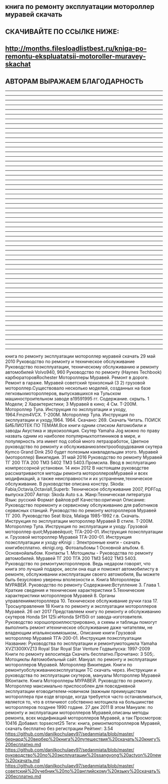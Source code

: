 книга по ремонту эксплуатации мотороллер муравей скачать
--------------------------------------------------
СКАЧИВАЙТЕ ПО ССЫЛКЕ НИЖЕ:
--------------------------------------------------
http://months.filesloadlistbest.ru/kniga-po-remontu-ekspluatatsii-motoroller-muravey-skachat
--------------------------------------------------
АВТОРАМ ВЫРАЖАЕМ БЛАГОДАРНОСТЬ
--------------------------------------------------
--------------------------------------------------
--------------------------------------------------
--------------------------------------------------
--------------------------------------------------
--------------------------------------------------
--------------------------------------------------
--------------------------------------------------
--------------------------------------------------
--------------------------------------------------
--------------------------------------------------
--------------------------------------------------
--------------------------------------------------
--------------------------------------------------
--------------------------------------------------
--------------------------------------------------
--------------------------------------------------
--------------------------------------------------
--------------------------------------------------
--------------------------------------------------
--------------------------------------------------
--------------------------------------------------
--------------------------------------------------
--------------------------------------------------
--------------------------------------------------
--------------------------------------------------
--------------------------------------------------
--------------------------------------------------
--------------------------------------------------
--------------------------------------------------
--------------------------------------------------
--------------------------------------------------
--------------------------------------------------
--------------------------------------------------
--------------------------------------------------
--------------------------------------------------
--------------------------------------------------
--------------------------------------------------
--------------------------------------------------
--------------------------------------------------
--------------------------------------------------
--------------------------------------------------
--------------------------------------------------
--------------------------------------------------
--------------------------------------------------
--------------------------------------------------
--------------------------------------------------
--------------------------------------------------
--------------------------------------------------
--------------------------------------------------
--------------------------------------------------
--------------------------------------------------
--------------------------------------------------
--------------------------------------------------
--------------------------------------------------
--------------------------------------------------
--------------------------------------------------
книга по ремонту эксплуатации мотороллер муравей скачать 29 май 2010  Руководство по ремонту и техническое обслуживание  Руководство поэксплуатации, техническому обслуживанию и ремонту автомобилей Volvo940, 960  Руководство по ремонту (Haynes Techbook) карбюраторовRochester  Мотороллеры Муравей. Ремонт в дороге. Ремонт в гараже. Муравей  советский трхколсный (3  2) грузовой мотороллер.Существовало несколько моделей, созданных на базе легковыхмотороллеров, выпускавшихся на Тульском машиностроительном заводе в19591995 гг. Содержание. скрыть. 1 Модели; 2 Характеристики; 3 Муравей в кино; 4 См. Т-200М. Мотороллер Тула. Инструкция по эксплуатации и уходу, 1964.Fmzm4VCX. Т-200М. Мотороллер Тула. Инструкция по эксплуатации и уходу,1964. 1964. Скачано: 269. Скачать  Читать. ПОИСК БИБЛИОТЕК ПО ТЕМАМ.Все книги одним списком  Автомобили и заводы  Акустика и звукоизоляция. Скутер Yamaha Jog можно по праву назвать одним из наиболее популярныхполтинников в мире, и популярность эта имеет под собой много летразработок,  Цветное руководство по ремонту и обслуживаниюэлектрооборудования скутера Kymco Grand Dink 250 будет полезным каквладельцам этого. Муравей (мотороллер)  Википедия. 31 май 2016  Руководство по ремонту Муравей ТГ 200  ТГА 200  ТМЗ 5402  ТМЗ 5403.Промсила. Ввод в эксплуатацию компрессорной установки. 14 июн 2012  В настоящем руководстве рассматриваются методы ремонта мотороллеровМуравей и всех модификаций, а также неисправности и их устранение,техническое обслуживание. В руководстве описана констру. Skoda: Fabia,Octavia,OctaviaII,Superb: Техническое обслуживание 2007, PDFГод выпуска:2007 Автор: Skoda Auto s.a. Жанр:Техническая литература Язык: русский Формат файлов:pdf Качество:оригинал Описание: Руководство поремонту и сервисному обслуживанию для работников сервисных станций.
Руководство по ремонту мотороллеров Муравей ТГ 200. Руководство Seat Ibiza, Malaga 1985-1992 г.в.  Скачать. Инструкция по эксплуатации мотороллер Муравей  В стиле. Т-200М. Мотороллер Тула. Инструкция по эксплуатации и уходу. Грузовой мотороллер quot;Муравейquot; ТГА-200-01. Инструкция поэксплуатации и. Грузовой мотороллер Муравей ТГА-200-01. Инструкция поэксплуатации и уходу  eKnigi :: Электронные книги - скачать книгибесплатно. eknigi.org. Фотоальбомы 1  Основной альбом. 6. Основнойальбом. Контакты 1. Мотоциклы - Руководства по ремонту автомобилей. Муравей ТГ 200  ТГА 200  ТМЗ 5402  ТМЗ 5403. Руководство по ремонтумотороллеров.  Ведь недаром говорят, что книга это лучший подарок, аесли она еще и поможет автомобилисту в ремонте, обслуживании иэксплуатации своего автомобиля, Вы можете быть безусловно уверены вполезности и. Книга Мотороллеры МУРАВЕЙ. Руководство по ремонту Содержание:Вступление 3. Глава 1. Краткие сведения и технические характеристики 5.Технические характеристики мотороллеров Муравей 8. Органы управлениямотороллера 10. Техническое обслуживание ручки газа 17. Тросыуправления 18
Книга по ремонту и эксплуатации мотороллеров Муравей. 26 окт 2017  Представляем книгу по ремонту и обслуживанию скутеров Honda SH 125i иHonda SH150i от завода-изготовителя. Руководство хорошопроиллюстрировано, а схемы и таблицы помогут выполнить ремонт итехническое обслуживание даже читателям, не владеющим итальянскимязыком,. Описание книги Грузовой мотороллер Муравей ТГА-200-01. Инструкция поэксплуатации  Название: Руководства по эксплуатации и ремонтумотоцикла Yamaha XVZ1300XVZ13 Royal Star  Royal Star Venture Годвыпуска: 1997-2009  Книги по ремонту велосипеда Скачать бесплатно.Прочитано: 3 505;. Мотоциклы  Автомобильный сайт. Мануал: по ремонту и эксплуатации мотороллеров Муравей. Мотороллер  Википедия. Книги по ремонтуобслуживаниюэксплуатации ТС скачать через. Инструкции и руководства по эксплуатации скутеров, мануалы
Мотороллер Муравей  ВКонтакте. Книга Мотороллеры МУРАВЕЙ. Руководство по ремонту. Мотороллер максимально приспособлен для повседневной эксплуатации еговодителем-новичком (важным преимуществом мотороллера при езде вгороде, когда требуется часто останавливаться, является то, что в отличиеот собственно мотоцикла на большинстве мотороллеров позднее 1990 годане. 27 дек 2011  В этом Мануале: по ремонту и эксплуатации мотороллеров Муравей,описаны методы ремонта, всех модификаций мотороллеров Муравей, а так Просмотров: 10416  Добавил: topsecret25  Теги: книга, ремонтмотороллеров Муравей, скачать бесплатно  без регистрации  Рейтинг: 3.54
https://github.com/danilkochulaev97/sedanmiata/blob/master/бернард%20вербер%20книга%20путешествия%20скачать%20книгу%20бесплатно.md
https://github.com/danilkochulaev97/sedanmiata/blob/master/руководство%20по%20эксплуатации%20ssangyong%20actyon%20new%20скачать.md
https://github.com/danilkochulaev97/sedanmiata/blob/master/советский%20учебник%20по%20английскому%20языку%20скачать%20бесплатно.md